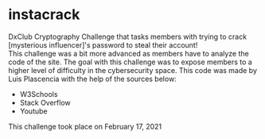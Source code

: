 # instacrack
DxClub Cryptography Challenge that tasks members with trying to crack [mysterious influencer]'s password to steal their account!  
This challenge was a bit more advanced as members have to analyze the code of the site. The goal with this challenge was to expose members to a higher level of difficulty in the cybersecurity space. This code was made by Luis Plascencia with the help of the sources below: 
* W3Schools
* Stack Overflow
* Youtube

This challenge took place on February 17, 2021
